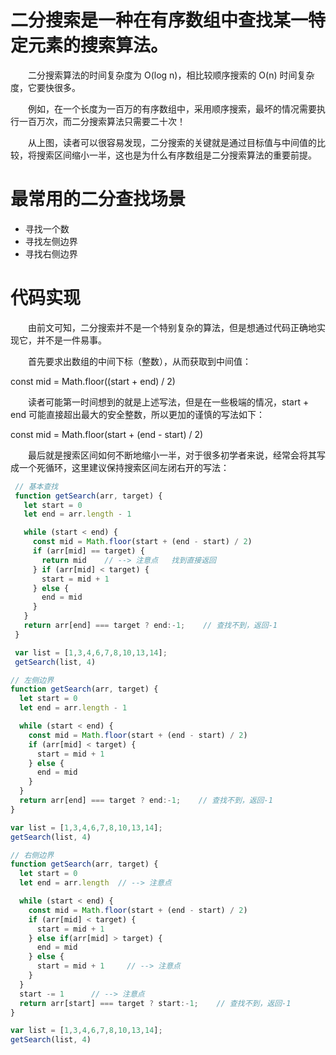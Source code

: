 <!--
 * @Author: tim
 * @Date: 2020-05-07 11:28:14
 * @LastEditors: tim
 * @LastEditTime: 2020-06-01 18:31:19
 * @Description: https://www.cnblogs.com/kyoner/p/11080078.html
 -->
 
 # 二分搜索是一种在有序数组中查找某一特定元素的搜索算法。

   二分搜索算法的时间复杂度为 O(log n)，相比较顺序搜索的 O(n) 时间复杂度，它要快很多。   
 
   例如，在一个长度为一百万的有序数组中，采用顺序搜索，最坏的情况需要执行一百万次，而二分搜索算法只需要二十次！
 
   从上图，读者可以很容易发现，二分搜索的关键就是通过目标值与中间值的比较，将搜索区间缩小一半，这也是为什么有序数组是二分搜索算法的重要前提。

 # 最常用的二分查找场景
  * 寻找一个数
  * 寻找左侧边界
  * 寻找右侧边界
 
# 代码实现
  由前文可知，二分搜索并不是一个特别复杂的算法，但是想通过代码正确地实现它，并不是一件易事。

  首先要求出数组的中间下标（整数），从而获取到中间值：

  const mid = Math.floor((start + end) / 2)

  读者可能第一时间想到的就是上述写法，但是在一些极端的情况，start + end 可能直接超出最大的安全整数，所以更加的谨慎的写法如下：

  const mid = Math.floor(start + (end - start) / 2)

  最后就是搜索区间如何不断地缩小一半，对于很多初学者来说，经常会将其写成一个死循环，这里建议保持搜索区间左闭右开的写法：
 
 ``` js
  // 基本查找
  function getSearch(arr, target) {
    let start = 0
    let end = arr.length - 1

    while (start < end) {
      const mid = Math.floor(start + (end - start) / 2)
      if (arr[mid] == target) {
        return mid    // --> 注意点   找到直接返回
      } if (arr[mid] < target) {
        start = mid + 1
      } else {
        end = mid
      }
    }
    return arr[end] === target ? end:-1;    // 查找不到，返回-1 
  }

  var list = [1,3,4,6,7,8,10,13,14];
  getSearch(list, 4)
  ```

  ``` js
  // 左侧边界
  function getSearch(arr, target) {
    let start = 0
    let end = arr.length - 1

    while (start < end) {
      const mid = Math.floor(start + (end - start) / 2)
      if (arr[mid] < target) {
        start = mid + 1
      } else {
        end = mid
      }
    }
    return arr[end] === target ? end:-1;    // 查找不到，返回-1 
  }

  var list = [1,3,4,6,7,8,10,13,14];
  getSearch(list, 4)
  ```

  ``` js
  // 右侧边界
  function getSearch(arr, target) {
    let start = 0
    let end = arr.length  // --> 注意点

    while (start < end) {
      const mid = Math.floor(start + (end - start) / 2)
      if (arr[mid] < target) {
        start = mid + 1
      } else if(arr[mid] > target) {
        end = mid
      } else {
        start = mid + 1     // --> 注意点
      }
    }
    start -= 1      // --> 注意点
    return arr[start] === target ? start:-1;    // 查找不到，返回-1 
  }

  var list = [1,3,4,6,7,8,10,13,14];
  getSearch(list, 4)
  ```